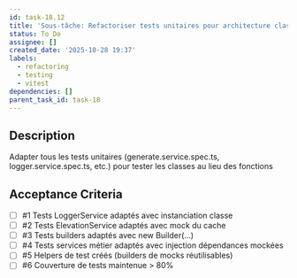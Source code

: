 ```yaml
---
id: task-18.12
title: 'Sous-tâche: Refactoriser tests unitaires pour architecture classe'
status: To Do
assignee: []
created_date: '2025-10-28 19:37'
labels:
  - refactoring
  - testing
  - vitest
dependencies: []
parent_task_id: task-18
---
```


## Description

<!-- SECTION:DESCRIPTION:BEGIN -->
Adapter tous les tests unitaires (generate.service.spec.ts, logger.service.spec.ts, etc.) pour tester les classes au lieu des fonctions
<!-- SECTION:DESCRIPTION:END -->

## Acceptance Criteria
<!-- AC:BEGIN -->
- [ ] #1 Tests LoggerService adaptés avec instanciation classe
- [ ] #2 Tests ElevationService adaptés avec mock du cache
- [ ] #3 Tests builders adaptés avec new Builder(...)
- [ ] #4 Tests services métier adaptés avec injection dépendances mockées
- [ ] #5 Helpers de test créés (builders de mocks réutilisables)
- [ ] #6 Couverture de tests maintenue > 80%
<!-- AC:END -->
